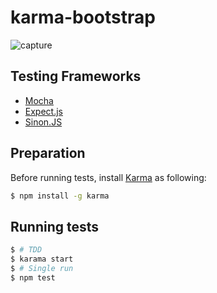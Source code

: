 karma-bootstrap
===============

![capture](https://f.cloud.github.com/assets/18660/1937625/67061516-7f2b-11e3-8315-cd2940e68ce9.png)

## Testing Frameworks

* [Mocha](http://visionmedia.github.io/mocha/)
* [Expect.js](https://github.com/LearnBoost/expect.js/)
* [Sinon.JS](http://sinonjs.org/)

## Preparation

Before running tests, install [Karma](http://karma-runner.github.io/) as following:

```bash
$ npm install -g karma
```

## Running tests

```bash
$ # TDD
$ karama start
$ # Single run
$ npm test
```

